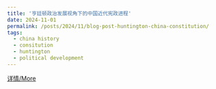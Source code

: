 ```yaml
---
title: '亨廷顿政治发展视角下的中国近代宪政进程'
date: 2024-11-01
permalink: /posts/2024/11/blog-post-huntington-china-constitution/
tags:
  - china history
  - consitution
  - huntington
  - political development
---
```


[详情/More](https://zhuanlan.zhihu.com/p/704540764)
